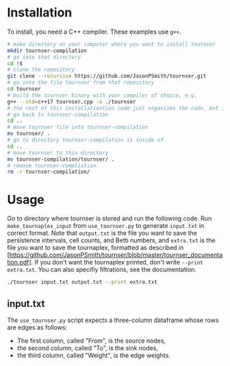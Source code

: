 # Installation

To install, you need a C++ compiler. These examples use `g++`.

```sh
# make directory on your computer where you want to install tournser 
mkdir tournser-compilation
# go into that directory 
cd !$
# clone the repository 
git clone --recursive https://github.com/JasonPSmith/tournser.git
# go into the file tournser from that repository 
cd tournser
# build the tournser binary with your compiler of choice, e.g.
g++ --std=c++17 tournser.cpp -o ./tournser
# the rest of this installationtion code just organizes the code, but is not necessary for installation
# go back to tournser-compilation
cd ..
# move tournser file into tournser-compilation
mv tournser/ .
# go to directory tournser-compilation is inside of
cd ..
# move tournser to this directory 
mv tournser-compilation/tournser/ .
# remove tournser-compliation
rm -r tournser-compilation/
```

# Usage  
Go to directory where tournser is stored and run the following code. Run `make_tournaplex_input` from `use_tournser.py` to generate `input.txt` in correct format. Note that `output.txt` is the file you want to save the persistence intervals, cell counts, and Betti numbers, and `extra.txt` is the file you want to save the tournaplex, formatted as  described in [https://github.com/JasonPSmith/tournser/blob/master/tournser_documentation.pdf]. If you don't want the tournaplex printed, don't write `--print extra.txt`. You can also specifiy filtrations, see the documentation.

```sh
./tournser input.txt output.txt --print extra.txt
```

## input.txt

The `use_tournser.py` script expects a three-column dataframe whose rows are edges as follows:

- The first column, called "From", is the source nodes,
- the second column, called "To", is the sink nodes,
- the third column, called "Weight", is the edge weights.